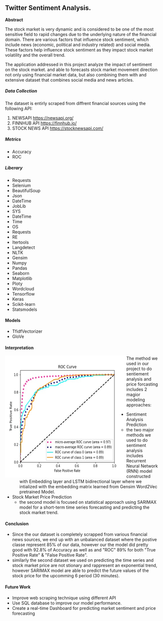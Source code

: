 ## Twitter Sentiment Analysis.

**Abstract**

The stock market is very dynamic and is considered to be one of the most sensitive field to rapid changes due to the underlying nature of the financial domain. There are various factors that influence stock sentiment, which include news (economic, political and industry related) and social media. These factors help influence stock sentiment as they impact stock market volatility and the overall trend.

The application addressed in this project analyze the impact of sentiment on the stock market. and able to forecasts stock market movement direction not only using financial market data, but also combining them with and extensive dataset that combines social media and news articles.

##### Data Collection

The dataset is entirly scraped from diffrent financial sources using the following API:

1. NEWSAPI              https://newsapi.org/
2. FINNHUB API       https://finnhub.io/
3. STOCK NEWS API https://stocknewsapi.com/

##### Metrics

- Accuracy
- ROC

##### Liberary

- Requests
- Selenium
- BeautifulSoup
- Json
- DateTime
- JobLib
- SYS
- DateTime
- Time
- OS
- Requests
- RE
- Itertools
- Langdetect
- NLTK
- Gensim
- Numpy
- Pandas
- Seaborn
- Matplotlib
- Ploty
- Wordcloud
- Tensorflow
- Keras
- Scikit-learn
- Statsmodels

#### Models

- TfidfVectorizer
- GloVe 

#### Interpretation

<img align="left" width="400" height="400" src="https://raw.githubusercontent.com/akladyous/stock-market-sentiment-analysis/main/img/roc.jpg">



The method we used in our project to do sentiement analysis and price forcasting includes 2 magior modeling approaches:

- Sentiment Analysis Prediction
  - the two major methods we used to do sentiment analysis includes Recurrent Neural Network (RNN) model constructed with Embedding layer and LSTM bidirectional layer where we intialized with the embedding matrix learned from Gensim Word2Vec pretrained Model.
- Stock Market Price Prediction
  - the second model is focused on statistical approach using SARIMAX model for a short-term time series forecasting and predicting the stock market trend.

#### Conclusion

- Since the our dataset is completely scrapped from various financial news sources, we end up with an unbalanced dataset where the postive classe represent 85%  of our data, however our the model did pretty good with 92.8% of Accuracy as well as and "ROC" 89% for both "True Positive Rate" & "False Positive Rate".
- similarly the second dataset we used on predicting the time series and stock market price are not stionary and rappresent an exponential trend,  however SARIMAX model are able to predict the future values of the stock price for the upcomming 6 period (30 minutes).

#### Future Work

- Improve web scraping technique using different API
- Use SQL database to improve our model performance.
- Create a real-time Dashboard for predicting market sentiment and price forecasting
